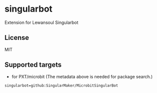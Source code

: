 # singularbot

Extension for Lewansoul Singularbot

## License

MIT

## Supported targets

* for PXT/microbit
(The metadata above is needed for package search.)

```package
singularbot=github:SingularMaker/MicrobitSingularBot
```

